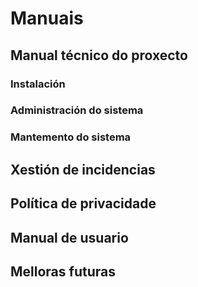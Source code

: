 # Manuais

## Manual técnico do proxecto

### Instalación

### Administración do sistema

### Mantemento do sistema

## Xestión de incidencias

## Política de privacidade

## Manual de usuario

## Melloras futuras
